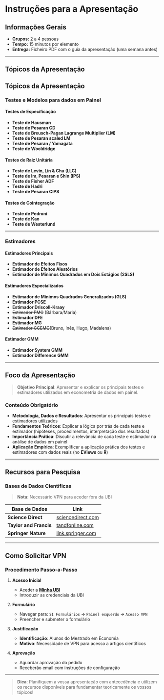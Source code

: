 # Instruções para a Apresentação

## Informações Gerais

- **Grupos:** 2 a 4 pessoas
- **Tempo:** 15 minutos por elemento
- **Entrega:** Ficheiro PDF com o guia da apresentação (uma semana antes)

---

## Tópicos da Apresentação

## Tópicos da Apresentação

### Testes e Modelos para dados em Painel

#### Testes de Especificação
- **Teste de Hausman**
- **Teste de Pesaran CD**
- **Teste de Breusch-Pagan Lagrange Multiplier (LM)**
- **Teste de Pesaran scaled LM**
- **Teste de Pesaran / Yamagata**
- **Teste de Wooldridge**

#### Testes de Raiz Unitária
- **Teste de Levin, Lin & Chu (LLC)**
- **Teste de Im, Pesaran e Shin (IPS)**
- **Teste de Fisher ADF**
- **Teste de Hadri**
- **Teste de Pesaran CIPS**

#### Testes de Cointegração
- **Teste de Pedroni**
- **Teste de Kao**
- **Teste de Westerlund**

---

### Estimadores

#### Estimadores Principais
- **Estimador de Efeitos Fixos**
- **Estimador de Efeitos Aleatórios**
- **Estimador de Mínimos Quadrados em Dois Estágios (2SLS)**

#### Estimadores Especializados
- **Estimador de Mínimos Quadrados Generalizados (GLS)**
- **Estimador PCSE**
- **Estimador Driscoll-Kraay**
- ~~Estimador PMG~~ (Bárbara/Maria)
- **Estimador DFE**
- **Estimador MG**
- ~~Estimador CCEMG~~(Bruno, Inês, Hugo, Madalena)

#### Estimador GMM
- **Estimador System GMM**
- **Estimador Difference GMM**


---

## Foco da Apresentação

> **Objetivo Principal**: Apresentar e explicar os principais testes e estimadores utilizados em econometria de dados em painel.

### Conteúdo Obrigatório

- **Metodologia, Dados e Resultados**: Apresentar os principais testes e estimadores utilizados
- **Fundamentos Teóricos**: Explicar a lógica por trás de cada teste e estimador (hipóteses, procedimentos, interpretação dos resultados)
- **Importância Prática**: Discutir a relevância de cada teste e estimador na análise de dados em painel
- **Aplicação Empírica**: Exemplificar a aplicação prática dos testes e estimadores com dados reais (no **EViews** ou **R**)

---

## Recursos para Pesquisa

### Bases de Dados Científicas
> **Nota**: Necessário VPN para aceder fora da UBI

| Base de Dados | Link |
|---|---|
| **Science Direct** | [sciencedirect.com](https://www.sciencedirect.com/) |
| **Taylor and Francis** | [tandfonline.com](https://www.tandfonline.com/) |
| **Springer Nature** | [link.springer.com](https://link.springer.com/) |

---

## Como Solicitar VPN

### Procedimento Passo-a-Passo

1. **Acesso Inicial**
   - Aceder a [**Minha UBI**](https://minha.ubi.pt/)
   - Introduzir as credenciais da UBI

2. **Formulário**
   - Navegar para: `SI Formulários` → `Painel esquerdo` → `Acesso VPN`
   - Preencher e submeter o formulário

3. **Justificação**
   - **Identificação**: Alunos do Mestrado em Economia
   - **Motivo**: Necessidade de VPN para acesso a artigos científicos

4. **Aprovação**
   - Aguardar aprovação do pedido
   - Receberão email com instruções de configuração

---

> **Dica**: Planifiquem a vossa apresentação com antecedência e utilizem os recursos disponíveis para fundamentar teoricamente os vossos tópicos!

